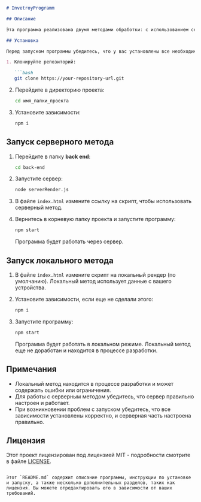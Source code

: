 ```markdown
# InvetroyProgramm

## Описание

Эта программа реализована двумя методами обработки: с использованием серверной обработки и при помощи локального редактирования файла JSON. Программа позволяет работать с данными через сервер или локальную файловую систему.

## Установка

Перед запуском программы убедитесь, что у вас установлены все необходимые зависимости.

1. Клонируйте репозиторий:

   ```bash
   git clone https://your-repository-url.git
   ```

2. Перейдите в директорию проекта:

   ```bash
   cd имя_папки_проекта
   ```

3. Установите зависимости:

   ```bash
   npm i
   ```

## Запуск серверного метода

1. Перейдите в папку **back end**:

   ```bash
   cd back-end
   ```

2. Запустите сервер:

   ```bash
   node serverRender.js
   ```

3. В файле `index.html` измените ссылку на скрипт, чтобы использовать серверный метод.

4. Вернитесь в корневую папку проекта и запустите программу:

   ```bash
   npm start
   ```

   Программа будет работать через сервер.

## Запуск локального метода

1. В файле `index.html` измените скрипт на локальный рендер (по умолчанию). Локальный метод использует данные с вашего устройства.

2. Установите зависимости, если еще не сделали этого:

   ```bash
   npm i
   ```

3. Запустите программу:

   ```bash
   npm start
   ```

   Программа будет работать в локальном режиме. Локальный метод еще не доработан и находится в процессе разработки.

## Примечания

- Локальный метод находится в процессе разработки и может содержать ошибки или ограничения.
- Для работы с серверным методом убедитесь, что сервер правильно настроен и работает.
- При возникновении проблем с запуском убедитесь, что все зависимости установлены корректно, и серверная часть настроена правильно.

## Лицензия

Этот проект лицензирован под лицензией MIT - подробности смотрите в файле [LICENSE](./LICENSE).
```

Этот `README.md` содержит описание программы, инструкции по установке и запуску, а также несколько дополнительных разделов, таких как лицензия. Вы можете отредактировать его в зависимости от ваших требований.